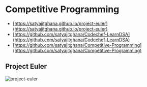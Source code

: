 # Competitive Programming

- [https://satyajitghana.github.io/project-euler](https://satyajitghana.github.io/project-euler)
- [https://github.com/satyajitghana/Codechef-LearnDSA](https://github.com/satyajitghana/Codechef-LearnDSA)
- [https://github.com/satyajitghana/Competitive-Programming](https://github.com/satyajitghana/Competitive-Programming)

## Project Euler

![project-euler](https://projecteuler.net/profile/satyajitghanad.png)
